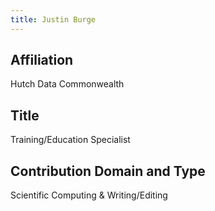 ```yaml
---
title: Justin Burge
---
```

## Affiliation
Hutch Data Commonwealth


## Title
Training/Education Specialist


## Contribution Domain and Type
Scientific Computing & Writing/Editing
